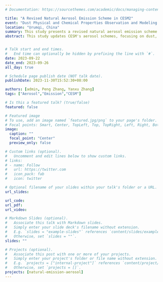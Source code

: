 ```yaml
---
# Documentation: https://sourcethemes.com/academic/docs/managing-content/

title: "A Revised Natural Aerosol Emission Scheme in CESM2"
event: "Dust Physical and Chemical Properties Observation and Modeling Progress Meeting"
location: "Urumqi, China"
summary: This study presents a revised natural aerosol emission scheme in CESM2, enhancing the representation of dust, sea-salt, and marine organic aerosol emissions for improved climate modeling.
abstract: This study updates CESM's aerosol schemes, focusing on dust, marine aerosol emissions. Dust emission modifications make deflation areas more continuous, improving results in North America and the subarctic. Humidity correction to sea-salt emissions has a minor effect. Introducing marine organic aerosol emissions, coupled with ocean biogeochemical processes advances CESM's aerosol modelling results.


# Talk start and end times.
#   End time can optionally be hidden by prefixing the line with `#`.
date: 2023-09-22
date_end: 2023-09-26
all_day: true

# Schedule page publish date (NOT talk date).
publishDate: 2023-11-30T15:52:30+08:00

authors: [admin, Peng Zhang, Yanxu Zhang]
tags: ["Aerosol","Emission","CESM"]

# Is this a featured talk? (true/false)
featured: false

# Featured image
# To use, add an image named `featured.jpg/png` to your page's folder. 
# Focal points: Smart, Center, TopLeft, Top, TopRight, Left, Right, BottomLeft, Bottom, BottomRight.
image:
  caption: ""
  focal_point: "Center"
  preview_only: false

# Custom links (optional).
#   Uncomment and edit lines below to show custom links.
# links:
# - name: Follow
#   url: https://twitter.com
#   icon_pack: fab
#   icon: twitter

# Optional filename of your slides within your talk's folder or a URL.
url_slides:

url_code:
url_pdf:
url_video: 

# Markdown Slides (optional).
#   Associate this talk with Markdown slides.
#   Simply enter your slide deck's filename without extension.
#   E.g. `slides = "example-slides"` references `content/slides/example-slides.md`.
#   Otherwise, set `slides = ""`.
slides: ""

# Projects (optional).
#   Associate this post with one or more of your projects.
#   Simply enter your project's folder or file name without extension.
#   E.g. `projects = ["internal-project"]` references `content/project/deep-learning/index.md`.
#   Otherwise, set `projects = []`.
projects: [natural-emission-aerosol]
---
```

